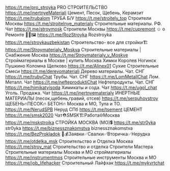 https://t.me/pro_stroyka PRO СТРОИТЕЛЬСТВО
https://t.me/inertnyeMateriali Цемент, Песок, Щебень, Керамзит
https://t.me/trubalom ТРУБА Б/У
https://t.me/stroitely_top Строители Москвы
https://t.me/stroitelnye_materialy Строительные материалы. РФ. Чат
https://t.me/stroymosk Строители Москвы
https://t.me/cupremont ☺️ о Ремонте 📐🧹🖼
https://t.me/RozStroyka Rozstroyka
https://t.me/stroykauzbekistan Строительство- все для стройки🏗
https://t.me/Stroymaterialy_Moskva Строительные материалы | Снабжение Москва
https://t.me/Stroymaterialy_v_Moskve Стройматериалы в Москве | купить Москва Химки Королев Ногинск Пушкино Коломна Щелково
https://t.me/Alinex01 Сухие Строительные Смеси
https://t.me/derevomateriali Дерево материалы. Чат. СНГ
https://t.me/trubyChat Трубы. Чат. СНГ
https://t.me/LomMetallChat Лом. Металл. Чат
https://t.me/nefteproduktiChat Нефтепродукты. Чат. СНГ
https://t.me/himikatyisoda Химикаты и сода. Чат
https://t.me/ugol_chat Уголь. Продажа. Чат
https://t.me/inertnyematerialy ИНЕРТНЫЕ МАТЕРИАЛЫ (песок,щебень,гравий, отсев)
https://t.me/serpuhovstroy ЩЕБЕНЬ🔥ПЕСОК🔥 БЕТОН🔥 Москва и МО, Тула и ТО.
https://t.me/NerudSPB Неруд СПб
https://t.me/tsement ЦЕМЕНТ
https://t.me/smsk2020 Чат⛑️*SMSK*🏗️Работа🌐Москва
https://t.me/mskstroika СТРОЙКА МОСКВА (МО)💲
https://t.me/str0yka str0yka
https://t.me/biznessznakomstva biznessznakomstva
https://t.me/BezProkladok 💸💰Заявки✅Свалки✅Вторичка✅Нерудка
https://t.me/otdelka_msk Строительство и Отделка Москва
https://t.me/stroy_mat Строительство и отделка Строители Мастера Строительные материалы Москва и МО стройматериалы
https://t.me/instrumentmos Строительные инструменты Москва и МО
https://t.me/job_lifehacker Строительный Лайфхак
https://t.me/mykvrtchat 
